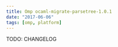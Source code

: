 ```yaml
---
title: Omp ocaml-migrate-parsetree-1.0.1
date: "2017-06-06"
tags: [omp, platform]
---
```


TODO: CHANGELOG
